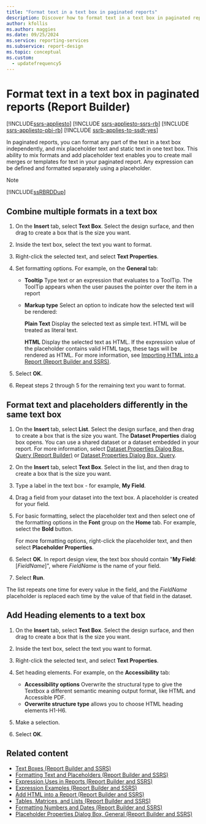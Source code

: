 ```yaml
---
title: "Format text in a text box in paginated reports"
description: Discover how to format text in a text box in paginated reports, and how to mix placeholder text and static text to create mail merges or templates for text in Report Builder.
author: kfollis
ms.author: maggies
ms.date: 09/25/2024
ms.service: reporting-services
ms.subservice: report-design
ms.topic: conceptual
ms.custom:
  - updatefrequency5
---
```

# Format text in a text box in paginated reports (Report Builder)

[!INCLUDE[ssrs-appliesto](../../includes/ssrs-appliesto.md)] [!INCLUDE [ssrs-appliesto-ssrs-rb](../../includes/ssrs-appliesto-ssrs-rb.md)] [!INCLUDE [ssrs-appliesto-pbi-rb](../../includes/ssrs-appliesto-pbi-rb.md)] [!INCLUDE [ssrb-applies-to-ssdt-yes](../../includes/ssrb-applies-to-ssdt-yes.md)]

In paginated reports, you can format any part of the text in a text box independently, and mix placeholder text and static text in one text box. This ability to mix formats and add placeholder text enables you to create mail merges or templates for text in your paginated report. Any expression can be defined and formatted separately using a placeholder.  
  
> [!NOTE]  
> [!INCLUDE[ssRBRDDup](../../includes/ssrbrddup-md.md)]  
  
## Combine multiple formats in a text box  
  
1. On the **Insert** tab, select **Text Box**. Select the design surface, and then drag to create a box that is the size you want.  
  
1. Inside the text box, select the text you want to format.  
  
1. Right-click the selected text, and select **Text Properties**.  
  
1. Set formatting options. For example, on the **General** tab:  
  
    -   **Tooltip** Type text or an expression that evaluates to a ToolTip. The ToolTip appears when the user pauses the pointer over the item in a report  
  
    -   **Markup type** Select an option to indicate how the selected text will be rendered:  
  
         **Plain Text** Display the selected text as simple text. HTML will be treated as literal text.  
  
         **HTML**  Display the selected text as HTML. If the expression value of the placeholder contains valid HTML tags, these tags will be rendered as HTML. For more information, see [Importing HTML into a Report &#40;Report Builder and SSRS&#41;](../../reporting-services/report-design/importing-html-into-a-report-report-builder-and-ssrs.md).  
1. Select **OK**.  
  
1. Repeat steps 2 through 5 for the remaining text you want to format.  
  
## Format text and placeholders differently in the same text box  
  
1. On the **Insert** tab, select **List**. Select the design surface, and then drag to create a box that is the size you want. The **Dataset Properties** dialog box opens. You can use a shared dataset or a dataset embedded in your report. For more information, select [Dataset Properties Dialog Box, Query &#40;Report Builder&#41;](../../reporting-services/report-data/dataset-properties-dialog-box-query-report-builder.md) or [Dataset Properties Dialog Box, Query](/previous-versions/sql/).  
  
1. On the **Insert** tab, select **Text Box**. Select in the list, and then drag to create a box that is the size you want.  
  
1. Type a label in the text box - for example, **My Field**.  
  
1. Drag a field from your dataset into the text box. A placeholder is created for your field.  
  
1. For basic formatting, select the placeholder text and then select one of the formatting options in the **Font** group on the **Home** tab. For example, select the **Bold** button.  
  
     For more formatting options, right-click the placeholder text, and then select **Placeholder Properties**.  
  
1. Select **OK**. In report design view, the text box should contain "**My Field**: [*FieldName*]", where *FieldName* is the name of your field.  
  
1. Select **Run**.  
  
 The list repeats one time for every value in the field, and the *FieldName* placeholder is replaced each time by the value of that field in the dataset.  
 
## Add Heading elements to a text box 
  
1. On the **Insert** tab, select **Text Box**. Select the design surface, and then drag to create a box that is the size you want.  
  
1. Inside the text box, select the text you want to format.  
  
1. Right-click the selected text, and select **Text Properties**. 
 
1. Set heading elements. For example, on the **Accessibility** tab:

    - **Accessibility options** Overwrite the structural type to give the Textbox a different semantic meaning output format, like HTML and Accessible PDF.
    - **Overwrite structure type** allows you to choose HTML heading elements H1-H6.

1. Make a selection. 

1. Select **OK**.

## Related content

- [Text Boxes &#40;Report Builder and SSRS&#41;](../../reporting-services/report-design/text-boxes-report-builder-and-ssrs.md)
- [Formatting Text and Placeholders &#40;Report Builder and SSRS&#41;](../../reporting-services/report-design/formatting-text-and-placeholders-report-builder-and-ssrs.md)
- [Expression Uses in Reports &#40;Report Builder and SSRS&#41;](../../reporting-services/report-design/expression-uses-in-reports-report-builder-and-ssrs.md)
- [Expression Examples &#40;Report Builder and SSRS&#41;](../../reporting-services/report-design/expression-examples-report-builder-and-ssrs.md)
- [Add HTML into a Report &#40;Report Builder and SSRS&#41;](../../reporting-services/report-design/add-html-into-a-report-report-builder-and-ssrs.md)
- [Tables, Matrices, and Lists &#40;Report Builder and SSRS&#41;](../../reporting-services/report-design/tables-matrices-and-lists-report-builder-and-ssrs.md)
- [Formatting Numbers and Dates &#40;Report Builder and SSRS&#41;](../../reporting-services/report-design/formatting-numbers-and-dates-report-builder-and-ssrs.md)
- [Placeholder Properties Dialog Box, General &#40;Report Builder and SSRS&#41;](./text-boxes-report-builder-and-ssrs.md)

